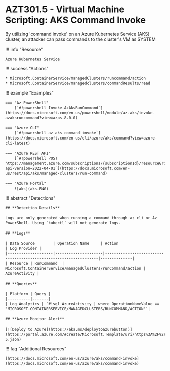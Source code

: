 # AZT301.5 - Virtual Machine Scripting: AKS Command Invoke

By utilizing 'command invoke' on an Azure Kubernetes Service (AKS) cluster, an attacker can pass commands to the cluster's VM as SYSTEM

!!! info "Resource" 

	Azure Kubernetes Service

!!! success "Actions" 

	* Microsoft.ContainerService/managedClusters/runcommand/action
	* Microsoft.ContainerService/managedclusters/commandResults/read

!!! example "Examples"

    === "Az PowerShell"
		[`#!powershell Invoke-AzAksRunCommand`](https://docs.microsoft.com/en-us/powershell/module/az.aks/invoke-azaksruncommand?view=azps-8.0.0)
		
    === "Azure CLI"
        [`#!powershell az aks command invoke`](https://docs.microsoft.com/en-us/cli/azure/aks/command?view=azure-cli-latest)
		
    === "Azure REST API"	
		[`#!powershell POST https://management.azure.com/subscriptions/{subscriptionId}/resourceGroups/{resourceGroupName}/providers/Microsoft.ContainerService/managedClusters/{resourceName}/runCommand?api-version=2022-04-01`](https://docs.microsoft.com/en-us/rest/api/aks/managed-clusters/run-command)

    === "Azure Portal"
    	![aks](aks.PNG)
 
!!! abstract "Detections"

	## **Detection Details**
	
	Logs are only generated when running a command through az cli or Az PowerShell. Using `kubectl` will not generate logs.

	## **Logs** 

    | Data Source        | Operation Name     | Action                                                            | Log Provider |
    |--------------------|---------------------|-------------------------------------------------------------------|--------------|
    | Resource | RunCommand	 | Microsoft.ContainerService/managedClusters/runCommand/action	| AzureActivity |

	## **Queries**

	| Platform | Query |
    |----------|-------|
	| Log Analytics | `#!sql AzureActivity | where OperationNameValue == 'MICROSOFT.CONTAINERSERVICE/MANAGEDCLUSTERS/RUNCOMMAND/ACTION'`|

	## **Azure Monitor Alert**
	
	[![Deploy to Azure](https://aka.ms/deploytoazurebutton)](https://portal.azure.com/#create/Microsoft.Template/uri/https%3A%2F%2Fraw.githubusercontent.com%2Fmicrosoft%2FAzDetectSuite%2Fmain%2FExecution%2FAZT301%2FAZT301-5.json)

!!! faq "Additional Resources"

	[https://docs.microsoft.com/en-us/azure/aks/command-invoke](https://docs.microsoft.com/en-us/azure/aks/command-invoke)
